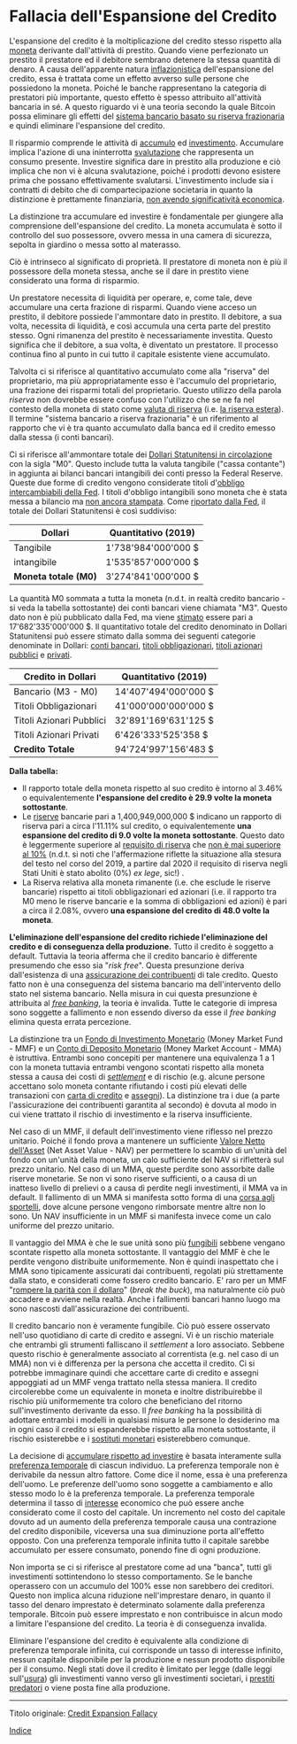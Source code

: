 # Fallacia dell'Espansione del Credito



L'espansione del credito è la moltiplicazione del credito stesso rispetto alla [moneta](ch005-money-taxonomy.md) derivante dall'attività di prestito. Quando viene perfezionato un prestito il prestatore ed il debitore sembrano detenere la stessa quantità di denaro. A causa dell'apparente natura [inflazionistica](https://en.wikipedia.org/wiki/Monetary_inflation) dell'espansione del credito, essa è trattata come un effetto avverso sulle persone che possiedono la moneta. Poiché le banche rappresentano la categoria di prestatori più importante, questo effetto è spesso attribuito all'attività bancaria in sé. A questo riguardo vi è una teoria secondo la quale Bitcoin possa eliminare gli effetti del [sistema bancario basato su riserva frazionaria](https://it.wikipedia.org/wiki/Riserva_frazionaria) e quindi eliminare l'espansione del credito.  

Il risparmio comprende le attività di [accumulo](ch101-glossary.md#accumulare) ed [investimento](ch101-glossary.md#dare-in-prestito-investire). Accumulare implica l'azione di una ininterrotta [svalutazione](ch011-depreciation-principle.md) che rappresenta un consumo presente. Investire significa dare in prestito alla produzione e ciò implica che non vi è alcuna svalutazione, poiché i prodotti devono esistere prima che possano effettivamente svalutarsi. L'investimento include sia i contratti di debito che di compartecipazione societaria in quanto la distinzione è prettamente finanziaria, [non avendo significatività economica](https://mises.org/library/man-economy-and-state-power-and-market/html/p/996).

La distinzione tra accumulare ed investire è fondamentale per giungere alla comprensione dell'espansione del credito. La moneta accumulata è sotto il controllo del suo possessore, ovvero messa in una camera di sicurezza, sepolta in giardino o messa sotto al materasso. 

Ciò è intrinseco al significato di proprietà. Il prestatore di moneta non è più il possessore della moneta stessa, anche se il dare in prestito viene considerato una forma di risparmio.

Un prestatore necessita di liquidità per operare, e, come tale, deve accumulare una certa frazione di risparmi. Quando viene acceso un prestito, il debitore possiede l'ammontare dato in prestito. Il debitore, a sua volta, necessita di liquidità, e così accumula una certa parte del prestito stesso. Ogni rimanenza del prestito è necessariamente investita. Questo significa che il debitore, a sua volta, è diventato un prestatore. Il processo continua fino al punto in cui tutto il capitale esistente viene accumulato.

Talvolta ci si riferisce al quantitativo accumulato come alla "riserva" del proprietario, ma più appropriatamente esso è l'accumulo del proprietario, una frazione dei risparmi totali del proprietario. Questo utilizzo della parola _riserva_ non dovrebbe essere confuso con l'utilizzo che se ne fa nel contesto della moneta di stato come [valuta di riserva](ch077-reserve-currency-fallacy.md) (i.e. [la riserva estera](https://it.wikipedia.org/wiki/Riserva_valutaria)). Il termine "sistema bancario a riserva frazionaria" è un riferimento al rapporto che vi è tra quanto accumulato dalla banca ed il credito emesso dalla stessa (i conti bancari).

Ci si riferisce all'ammontare totale dei [Dollari Statunitensi in circolazione](https://en.wikipedia.org/wiki/Money_supply#United_States) con la sigla "M0". Questo include tutta la valuta tangibile ("cassa contante") in aggiunta ai bilanci bancari intangibili dei conti presso la Federal Reserve. Queste due forme di credito vengono considerate titoli d'[obbligo intercambiabili della Fed](https://en.wikipedia.org/wiki/Money_supply#United_States). I titoli d'obbligo intangibili sono moneta che è stata messa a bilancio ma [non ancora stampata](ch025-state-banking-principle.md). Come [riportato dalla Fed](https://www.federalreserve.gov/releases/h3/current/default.htm), il totale dei Dollari Statunitensi è così suddiviso:

| Dollari                | Quantitativo (2019) |
| ---------------------- | ------------------- |
| Tangibile              | 1'738'984'000'000 $ |
| intangibile            | 1'535'857'000'000 $ |
| **Moneta totale (M0)** | 3'274'841'000'000 $ |

La quantità M0 sommata a tutta la moneta (n.d.t. in realtà credito bancario - si veda la tabella sottostante) dei conti bancari viene chiamata "M3". Questo dato non è più pubblicato dalla Fed, ma viene [stimato](https://fred.stlouisfed.org/series/MABMM301USM189S) essere pari a 17'682'335'000'000 $. Il quantitativo totale del credito denominato in Dollari Statunitensi può essere stimato dalla somma dei seguenti categorie denominate in Dollari: [conti bancari](https://en.wikipedia.org/wiki/Bank_account), [titoli obbligazionari](https://www.forbes.com/sites/kevinmcpartland/2018/10/11/understanding-us-bond-market/#7c8fe6541caf), [titoli azionari pubblici](https://data.worldbank.org/indicator/cm.mkt.lcap.cd) e [privati](https://data.worldbank.org/indicator/cm.mkt.lcap.cd).

| Credito in Dollari       | Quantitativo (2019)  |
| ------------------------ | -------------------- |
| Bancario (M3 - M0)       | 14'407'494'000'000 $ |
| Titoli Obbligazionari    | 41'000'000'000'000 $ |
| Titoli Azionari Pubblici | 32'891'169'631'125 $ |
| Titoli Azionari Privati  | 6'426'333'525'358 $  |
| **Credito Totale**       | 94'724'997'156'483 $ |

**Dalla tabella:**

* Il rapporto totale della moneta rispetto al suo credito è intorno al 3.46% o equivalentemente **l'espansione del credito è 29.9 volte la moneta sottostante**. 
* Le [riserve](https://www.federalreserve.gov/releases/h3/current/default.htm) bancarie pari a 1,400,949,000,000 $ indicano un rapporto di riserva pari a circa l'11.11% sul credito, o equivalentemente **una espansione del credito di 9.0 volte la moneta sottostante**. Questo dato è leggermente superiore al [requisito di riserva](https://en.wikipedia.org/wiki/Reserve_requirement) che [non è mai superiore al 10%](https://en.wikipedia.org/wiki/Reserve_requirement#United_States) (n.d.t. si noti che l'affermazione riflette la situazione alla stesura del testo nel corso del 2019, a partire dal 2020 il requisito di riserva negli Stati Uniti è stato abolito (0%) _ex lege_, sic!) .
*  La Riserva relativa alla moneta rimanente (i.e. che esclude le riserve bancarie) rispetto ai titoli obbligazionari ed azionari (i.e. il rapporto tra M0 meno le riserve bancarie e la somma di obbligazioni ed azioni) è pari a circa il 2.08%, ovvero **una espansione del credito di 48.0 volte la moneta**.

**L'eliminazione dell'espansione del credito richiede l'eliminazione del credito e di conseguenza della produzione.** Tutto il credito è soggetto a default. Tuttavia la teoria afferma che il credito bancario è differente presumendo che esso sia "_risk free_". Questa presunzione deriva dall'esistenza di una [assicurazione dei contribuenti](https://www.fdic.gov/) di tale credito. Questo fatto non è una conseguenza del sistema bancario ma dell'intervento dello stato nel sistema bancario. Nella misura in cui questa presunzione è attribuita al [_free banking_](https://it.wikipedia.org/wiki/Free_banking), la teoria è invalida. Tutte le categorie di impresa sono soggette a fallimento e non essendo diverso da esse il _free banking_ elimina questa errata percezione.

La distinzione tra un [Fondo di Investimento Monetario](https://en.wikipedia.org/wiki/Money_market_fund) (Money Market Fund - MMF) e un [Conto di Deposito Monetario](https://en.wikipedia.org/wiki/Money_market_account) (Money Market Account - MMA) è istruttiva. Entrambi sono concepiti per mantenere una equivalenza 1 a 1 con la moneta tuttavia entrambi vengono scontati rispetto alla moneta stessa a causa dei costi di [_settlement_](https://it.wikipedia.org/wiki/Regolamento_(finanza)) e di rischio (e.g. alcune persone accettano solo moneta contante rifiutando i costi più elevati delle transazioni con [carta di credito](https://it.wikipedia.org/wiki/Carta_di_credito) e [assegni](https://it.wikipedia.org/wiki/Assegno)). La distinzione tra i due (a parte l'assicurazione dei contribuenti garantita al secondo) è dovuta al modo in cui viene trattato il rischio di investimento e la riserva insufficiente.

Nel caso di un MMF, il default dell'investimento viene riflesso nel prezzo unitario. Poiché il fondo prova a mantenere un sufficiente [Valore Netto dell'Asset](https://en.wikipedia.org/wiki/Net_asset_value) (Net Asset Value - NAV) per permettere lo scambio di un'unità del fondo con un'unità della moneta, un calo sufficiente del NAV si rifletterà sul prezzo unitario. Nel caso di un MMA, queste perdite sono assorbite dalle riserve monetarie. Se non vi sono riserve sufficienti, o a causa di un inatteso livello di prelievi o a causa di perdite negli investimenti, il MMA va in default. Il fallimento di un MMA si manifesta sotto forma di una [corsa agli sportelli](https://it.wikipedia.org/wiki/Panico_bancario), dove alcune persone vengono rimborsate mentre altre non lo sono. Un NAV insufficiente in un MMF si manifesta invece come un calo uniforme del prezzo unitario.

Il vantaggio del MMA è che le sue unità sono più [fungibili](https://en.wikipedia.org/wiki/Fungibility) sebbene vengano scontate rispetto alla moneta sottostante. Il vantaggio del MMF è che le perdite vengono distribuite uniformemente. Non è quindi inaspettato che i MMA sono tipicamente assicurati dai contribuenti, regolati più strettamente dalla stato, e considerati come fossero credito bancario. E' raro per un MMF "[rompere la parità con il dollaro](https://www.investopedia.com/articles/mutualfund/08/money-market-break-buck.asp)" (_break the buck_), ma naturalmente ciò può accadere e avviene nella realtà. Anche i fallimenti bancari hanno luogo ma sono nascosti dall'assicurazione dei contribuenti.

Il credito bancario non è veramente fungibile. Ciò può essere osservato nell'uso quotidiano di carte di credito e assegni. Vi è un rischio materiale che entrambi gli strumenti falliscano il _settlement_ a loro associato. Sebbene questo rischio è generalmente associato al correntista (e.g. nel caso di un MMA) non vi è differenza per la persona che accetta il credito. Ci si potrebbe immaginare quindi che accettare carte di credito e assegni appoggiati ad un MMF venga trattato nella stessa maniera. Il credito circolerebbe come un equivalente in moneta e inoltre distribuirebbe il rischio più uniformemente tra coloro che beneficiano del ritorno sull'investimento derivante da esso. Il _free banking_ ha la possibilità di adottare entrambi i modelli in qualsiasi misura le persone lo desiderino ma in ogni caso il credito si espanderebbe rispetto alla moneta sottostante, il rischio esisterebbe e i [sostituti monetari](https://wiki.mises.org/wiki/Money_substitutes) esisterebbero comunque.

La decisione di [accumulare rispetto ad investire](ch091-saving-relation.md) è basata interamente sulla [preferenza temporale](https://en.wikipedia.org/wiki/Time_preference) di ciascun individuo. La preferenza temporale non è derivabile da nessun altro fattore. Come dice il nome, essa è una preferenza dell'uomo. Le preferenze dell'uomo sono soggette a cambiamento e allo stesso modo lo è la preferenza temporale. La preferenza temporale determina il tasso di [interesse](ch101-glossary.md#interesse) economico che può essere anche considerato come il costo del capitale. Un incremento nel costo del capitale dovuto ad un aumento della preferenza temporale causa una contrazione del credito disponibile, viceversa una sua diminuzione porta all'effetto opposto. Con una preferenza temporale infinita tutto il capitale sarebbe accumulato per essere consumato, ponendo fine di ogni produzione.

Non importa se ci si riferisce al prestatore come ad una "banca", tutti gli investimenti sottintendono lo stesso comportamento. Se le banche operassero con un accumulo del 100% esse non sarebbero dei creditori.  Questo non implica alcuna riduzione nell'imprestare denaro, in quanto il tasso del denaro imprestato è determinato solamente dalla preferenza temporale. Bitcoin può essere imprestato e non contribuisce in alcun modo a limitare l'espansione del credito. La teoria è di conseguenza invalida.

Eliminare l'espansione del credito è equivalente alla condizione di preferenza temporale infinita, cui corrisponde un tasso di interesse infinito, nessun capitale disponibile per la produzione e nessun prodotto disponibile per il consumo. Negli stati dove il credito è limitato per legge (dalle leggi sull'[usura](https://it.wikipedia.org/wiki/Usura)) gli investimenti vanno verso gli investimenti societari, i [prestiti predatori](https://en.wikipedia.org/wiki/Loan_shark) o viene posta fine alla produzione.

---

Titolo originale: [Credit Expansion Fallacy](https://github.com/libbitcoin/libbitcoin-system/wiki/Credit-Expansion-Fallacy)

[Indice](/README.md)

